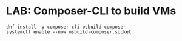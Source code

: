 # LAB: Composer-CLI to build VMs

```
dnf install -y composer-cli osbuild-composer
systemctl enable --now osbuild-composer.socket
```
